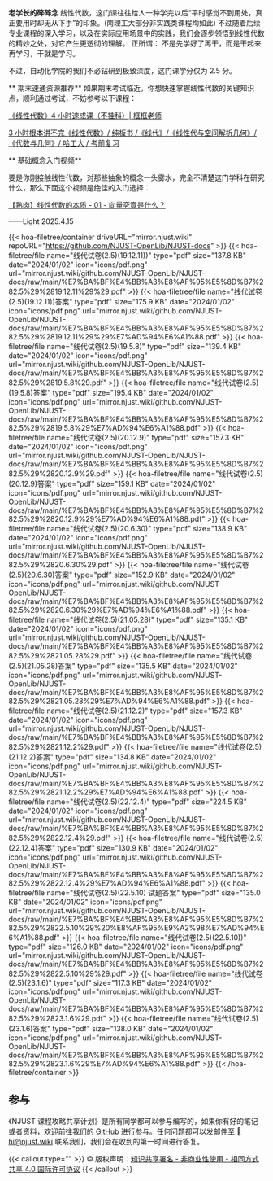 **老学长的碎碎念**
线性代数，这门课往往给人一种学完以后“平时感觉不到用处，真正要用时却无从下手”的印象。(南理工大部分非实践类课程均如此)
不过随着后续专业课程的深入学习，以及在实际应用场景中的实践，我们会逐步领悟到线性代数的精妙之处，对它产生更透彻的理解。
正所谓：
不是先学好了再干，而是干起来再学习，干就是学习。

不过，自动化学院的我们不必钻研到极致深度，这门课学分仅为 2.5 分。

** 期末速通资源推荐**
如果期末考试临近，你想快速掌握线性代数的关键知识点，顺利通过考试，不妨参考以下课程：

[《线性代数》4 小时速成课（不挂科）| 框框老师](https://www.bilibili.com/video/BV1Ey4y147xn/)

[3 小时根本讲不完《线性代数》/ 纯板书 /《线代》/《线性代与空间解析几何》/《代数与几何》/ 哈工大 / 考前复习](https://www.bilibili.com/video/BV1c44y1Q7Sy)

** 基础概念入门视频**

要是你刚接触线性代数，对那些抽象的概念一头雾水，完全不清楚这门学科在研究什么，那么下面这个视频是绝佳的入门选择：

[【熟肉】线性代数的本质 - 01 - 向量究竟是什么？](https://www.bilibili.com/video/BV1Ys411k7yQ/)

——Light 2025.4.15

{{< hoa-filetree/container driveURL="mirror.njust.wiki" repoURL="https://github.com/NJUST-OpenLib/NJUST-docs" >}}
  {{< hoa-filetree/file name="线代试卷(2.5)(19.12.11))" type="pdf" size="137.8 KB" date="2024/01/02" icon="icons/pdf.png" url="mirror.njust.wiki/github.com/NJUST-OpenLib/NJUST-docs/raw/main/%E7%BA%BF%E4%BB%A3%E8%AF%95%E5%8D%B7%282.5%29%2819.12.11%29%29.pdf" >}}
  {{< hoa-filetree/file name="线代试卷(2.5)(19.12.11))答案" type="pdf" size="175.9 KB" date="2024/01/02" icon="icons/pdf.png" url="mirror.njust.wiki/github.com/NJUST-OpenLib/NJUST-docs/raw/main/%E7%BA%BF%E4%BB%A3%E8%AF%95%E5%8D%B7%282.5%29%2819.12.11%29%29%E7%AD%94%E6%A1%88.pdf" >}}
  {{< hoa-filetree/file name="线代试卷(2.5)(19.5.8)" type="pdf" size="139.4 KB" date="2024/01/02" icon="icons/pdf.png" url="mirror.njust.wiki/github.com/NJUST-OpenLib/NJUST-docs/raw/main/%E7%BA%BF%E4%BB%A3%E8%AF%95%E5%8D%B7%282.5%29%2819.5.8%29.pdf" >}}
  {{< hoa-filetree/file name="线代试卷(2.5)(19.5.8)答案" type="pdf" size="195.4 KB" date="2024/01/02" icon="icons/pdf.png" url="mirror.njust.wiki/github.com/NJUST-OpenLib/NJUST-docs/raw/main/%E7%BA%BF%E4%BB%A3%E8%AF%95%E5%8D%B7%282.5%29%2819.5.8%29%E7%AD%94%E6%A1%88.pdf" >}}
  {{< hoa-filetree/file name="线代试卷(2.5)(20.12.9)" type="pdf" size="157.3 KB" date="2024/01/02" icon="icons/pdf.png" url="mirror.njust.wiki/github.com/NJUST-OpenLib/NJUST-docs/raw/main/%E7%BA%BF%E4%BB%A3%E8%AF%95%E5%8D%B7%282.5%29%2820.12.9%29.pdf" >}}
  {{< hoa-filetree/file name="线代试卷(2.5)(20.12.9)答案" type="pdf" size="159.1 KB" date="2024/01/02" icon="icons/pdf.png" url="mirror.njust.wiki/github.com/NJUST-OpenLib/NJUST-docs/raw/main/%E7%BA%BF%E4%BB%A3%E8%AF%95%E5%8D%B7%282.5%29%2820.12.9%29%E7%AD%94%E6%A1%88.pdf" >}}
  {{< hoa-filetree/file name="线代试卷(2.5)(20.6.30)" type="pdf" size="138.9 KB" date="2024/01/02" icon="icons/pdf.png" url="mirror.njust.wiki/github.com/NJUST-OpenLib/NJUST-docs/raw/main/%E7%BA%BF%E4%BB%A3%E8%AF%95%E5%8D%B7%282.5%29%2820.6.30%29.pdf" >}}
  {{< hoa-filetree/file name="线代试卷(2.5)(20.6.30)答案" type="pdf" size="152.9 KB" date="2024/01/02" icon="icons/pdf.png" url="mirror.njust.wiki/github.com/NJUST-OpenLib/NJUST-docs/raw/main/%E7%BA%BF%E4%BB%A3%E8%AF%95%E5%8D%B7%282.5%29%2820.6.30%29%E7%AD%94%E6%A1%88.pdf" >}}
  {{< hoa-filetree/file name="线代试卷(2.5)(21.05.28)" type="pdf" size="135.1 KB" date="2024/01/02" icon="icons/pdf.png" url="mirror.njust.wiki/github.com/NJUST-OpenLib/NJUST-docs/raw/main/%E7%BA%BF%E4%BB%A3%E8%AF%95%E5%8D%B7%282.5%29%2821.05.28%29.pdf" >}}
  {{< hoa-filetree/file name="线代试卷(2.5)(21.05.28)答案" type="pdf" size="135.5 KB" date="2024/01/02" icon="icons/pdf.png" url="mirror.njust.wiki/github.com/NJUST-OpenLib/NJUST-docs/raw/main/%E7%BA%BF%E4%BB%A3%E8%AF%95%E5%8D%B7%282.5%29%2821.05.28%29%E7%AD%94%E6%A1%88.pdf" >}}
  {{< hoa-filetree/file name="线代试卷(2.5)(21.12.2)" type="pdf" size="157.3 KB" date="2024/01/02" icon="icons/pdf.png" url="mirror.njust.wiki/github.com/NJUST-OpenLib/NJUST-docs/raw/main/%E7%BA%BF%E4%BB%A3%E8%AF%95%E5%8D%B7%282.5%29%2821.12.2%29.pdf" >}}
  {{< hoa-filetree/file name="线代试卷(2.5)(21.12.2)答案" type="pdf" size="134.8 KB" date="2024/01/02" icon="icons/pdf.png" url="mirror.njust.wiki/github.com/NJUST-OpenLib/NJUST-docs/raw/main/%E7%BA%BF%E4%BB%A3%E8%AF%95%E5%8D%B7%282.5%29%2821.12.2%29%E7%AD%94%E6%A1%88.pdf" >}}
  {{< hoa-filetree/file name="线代试卷(2.5)(22.12.4)" type="pdf" size="224.5 KB" date="2024/01/02" icon="icons/pdf.png" url="mirror.njust.wiki/github.com/NJUST-OpenLib/NJUST-docs/raw/main/%E7%BA%BF%E4%BB%A3%E8%AF%95%E5%8D%B7%282.5%29%2822.12.4%29.pdf" >}}
  {{< hoa-filetree/file name="线代试卷(2.5)(22.12.4)答案" type="pdf" size="130.9 KB" date="2024/01/02" icon="icons/pdf.png" url="mirror.njust.wiki/github.com/NJUST-OpenLib/NJUST-docs/raw/main/%E7%BA%BF%E4%BB%A3%E8%AF%95%E5%8D%B7%282.5%29%2822.12.4%29%E7%AD%94%E6%A1%88.pdf" >}}
  {{< hoa-filetree/file name="线代试卷(2.5)(22.5.10) 试题答案" type="pdf" size="135.0 KB" date="2024/01/02" icon="icons/pdf.png" url="mirror.njust.wiki/github.com/NJUST-OpenLib/NJUST-docs/raw/main/%E7%BA%BF%E4%BB%A3%E8%AF%95%E5%8D%B7%282.5%29%2822.5.10%29%20%E8%AF%95%E9%A2%98%E7%AD%94%E6%A1%88.pdf" >}}
  {{< hoa-filetree/file name="线代试卷(2.5)(22.5.10))" type="pdf" size="126.0 KB" date="2024/01/02" icon="icons/pdf.png" url="mirror.njust.wiki/github.com/NJUST-OpenLib/NJUST-docs/raw/main/%E7%BA%BF%E4%BB%A3%E8%AF%95%E5%8D%B7%282.5%29%2822.5.10%29%29.pdf" >}}
  {{< hoa-filetree/file name="线代试卷(2.5)(23.1.6)" type="pdf" size="117.3 KB" date="2024/01/02" icon="icons/pdf.png" url="mirror.njust.wiki/github.com/NJUST-OpenLib/NJUST-docs/raw/main/%E7%BA%BF%E4%BB%A3%E8%AF%95%E5%8D%B7%282.5%29%2823.1.6%29.pdf" >}}
  {{< hoa-filetree/file name="线代试卷(2.5)(23.1.6)答案" type="pdf" size="138.0 KB" date="2024/01/02" icon="icons/pdf.png" url="mirror.njust.wiki/github.com/NJUST-OpenLib/NJUST-docs/raw/main/%E7%BA%BF%E4%BB%A3%E8%AF%95%E5%8D%B7%282.5%29%2823.1.6%29%E7%AD%94%E6%A1%88.pdf" >}}
{{< /hoa-filetree/container >}}


## 参与

《NJUST 课程攻略共享计划》是所有同学都可以参与编写的，如果你有好的笔记或者资料，欢迎前往我们的 [GitHub](https://github.com/NJUST-OpenLib) 进行参与。任何问题都可以发邮件至 [📮hi@njust.wiki](mailto:hi@njust.wiki) 联系我们，我们会在收到的第一时间进行答复。

{{< callout type="" >}}
  © 版权声明：[知识共享署名 - 非商业性使用 - 相同方式共享 4.0 国际许可协议](https://creativecommons.org/licenses/by-nc-sa/4.0/)
{{< /callout >}}
